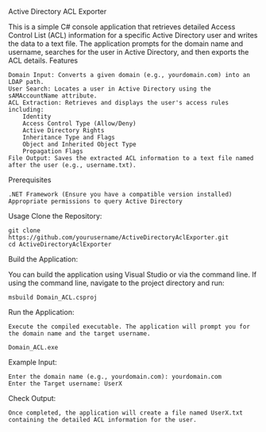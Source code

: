 Active Directory ACL Exporter

This is a simple C# console application that retrieves detailed Access Control List (ACL) information for a specific Active Directory user and writes the data to a text file. 
The application prompts for the domain name and username, searches for the user in Active Directory, and then exports the ACL details.
Features

    Domain Input: Converts a given domain (e.g., yourdomain.com) into an LDAP path.
    User Search: Locates a user in Active Directory using the sAMAccountName attribute.
    ACL Extraction: Retrieves and displays the user's access rules including:
        Identity
        Access Control Type (Allow/Deny)
        Active Directory Rights
        Inheritance Type and Flags
        Object and Inherited Object Type
        Propagation Flags
    File Output: Saves the extracted ACL information to a text file named after the user (e.g., username.txt).

Prerequisites

    .NET Framework (Ensure you have a compatible version installed)
    Appropriate permissions to query Active Directory

Usage
Clone the Repository:

    git clone https://github.com/yourusername/ActiveDirectoryAclExporter.git
    cd ActiveDirectoryAclExporter

Build the Application:

You can build the application using Visual Studio or via the command line. If using the command line, navigate to the project directory and run:

    msbuild Domain_ACL.csproj

Run the Application:

    Execute the compiled executable. The application will prompt you for the domain name and the target username.

    Domain_ACL.exe

Example Input:

    Enter the domain name (e.g., yourdomain.com): yourdomain.com
    Enter the Target username: UserX

Check Output:

    Once completed, the application will create a file named UserX.txt containing the detailed ACL information for the user.
